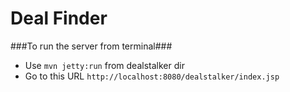 # Deal Finder

###To run the server from terminal### 
* Use ```mvn jetty:run``` from dealstalker dir 
* Go to this URL ```http://localhost:8080/dealstalker/index.jsp``` 
